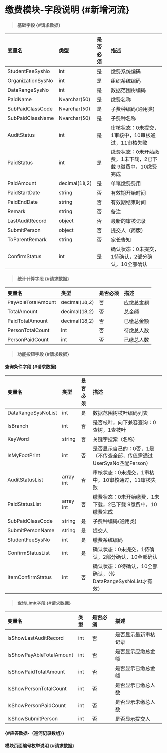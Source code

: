 # 缴费模块-字段说明 {#新增河流}

> #### 基础字段 {#请求数据}

| 变量名 | 类型 | 是否必须 | 描述 |
| :--- | :--- | :--- | :--- |
| StudentFeeSysNo | int | 是 | 缴费系统编码 |
| OrganizationSysNo | int | 是 | 组织系统编码 |
| DataRangeSysNo | int | 是 | 数据范围树编码 |
| PaidName | Nvarchar\(50\) | 是 | 缴费名称 |
| SubPaidClassCode | Nvarchar\(50\) | 是 | 子费种编码\(通用类\) |
| SubPaidClassName | Nvarchar\(50\) | 是 | 子费种名称 |
| AuditStatus | int | 是 | 审核状态：0未提交，1审核中，10审核通过，11审核失败 |
| PaidStatus | int | 是 | 缴费状态：0未开始缴费，1未下载，2已下载 9缴费中，10缴费完成 |
| PaidAmount | decimal\(18,2\) | 是 | 单笔缴费费用 |
| PaidStartDate | string | 否 | 有效期开始时间 |
| PaidEndDate | string | 否 | 有效期结束时间 |
| Remark | string | 否 | 备注 |
| LastAuditRecord | object | 否 | 最新的审核记录 |
| SubmitPerson | object | 否 | 提交人（简版） |
| ToParentRemark | string | 否 | 家长告知 |
| ConfirmStatus | int | 是 | 确认状态：0未提交，1待确认，2部分确认，10全部确认|

> #### 统计计算字段 {#请求数据}

| 变量名 | 类型 | 是否必须 | 描述 |
| :--- | :--- | :--- | :--- |
| PayAbleTotalAmount | decimal\(18,2\) | 否 | 应缴总金额 |
| TotalAmount | decimal\(18,2\) | 否 | 总金额 |
| PaidTotalAmount | decimal\(18,2\) | 否 | 已缴总金额 |
| PersonTotalCount | int | 否 | 待缴总人数 |
| PersonPaidCount | int | 否 | 已缴总人数 |

> #### 功能按钮字段 {#请求数据}

#### 查询条件字段 {#请求数据}

| 变量名 | 类型 | 是否必须 | 描述 |
| :--- | :--- | :--- | :--- |
| DataRangeSysNoList | int | 是 | 数据范围树枝叶编码列表 |
| IsBranch | int | 否 | 是否枝叶，向下兼容查询：0查树，1查枝叶 |
| KeyWord | string | 否 | 关键字搜索（名称） |
| IsMyFootPrint | int | 否 | 是否显示自己的：0否，1是（不传查全部，传值需通过UserSysNo匹配Person） |
| AuditStatusList | array int | 否 | 审核状态：0未提交，1审核中，10审核通过，11审核失败 |
| PaidStatusList | array int | 否 | 缴费状态：0未开始缴费，1未下载，2已下载 9缴费中，10缴费完成 |
| SubPaidClassCode | string | 是 | 子费种编码\(通用类\) |
| SubmitPersonName | string | 是 | 提交人 |
| StudentFeeSysNo | int | 是 | 缴费系统编码 |
| ConfirmStatusList | int | 是 | 确认状态：0未提交，1待确认，2部分确认，10全部确认|
| ItemConfirmStatus | int | 否| 确认状态：0待确认，10全部确认，（传DataRangeSysNoList才有效） |






> #### 查询Limit字段 {#请求数据}

| 变量名 | 类型 | 是否必须 | 描述 |
| :--- | :--- | :--- | :--- |
| IsShowLastAuditRecord | int | 否 | 是否显示最新审核记录 |
| IsShowPayAbleTotalAmount | int | 否 | 是否显示应缴总金额 |
| IsShowPaidTotalAmount | int | 否 | 是否显示已缴总金额 |
| IsShowPersonTotalCount | int | 否 | 是否显示已缴总人数 |
| IsShowPersonPaidCount | int | 否 | 是否显示未缴总人数 |
| IsShowSubmitPerson | int | 否 | 是否显示提交人 |

####  {#应答数据-（巡河记录数组）}

#### 模块页面编号枚举说明 {#请求数据}



